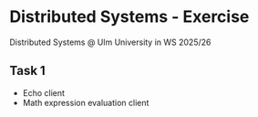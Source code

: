 # Distributed Systems - Exercise

Distributed Systems @ Ulm University in WS 2025/26

## Task 1

- Echo client
- Math expression evaluation client
